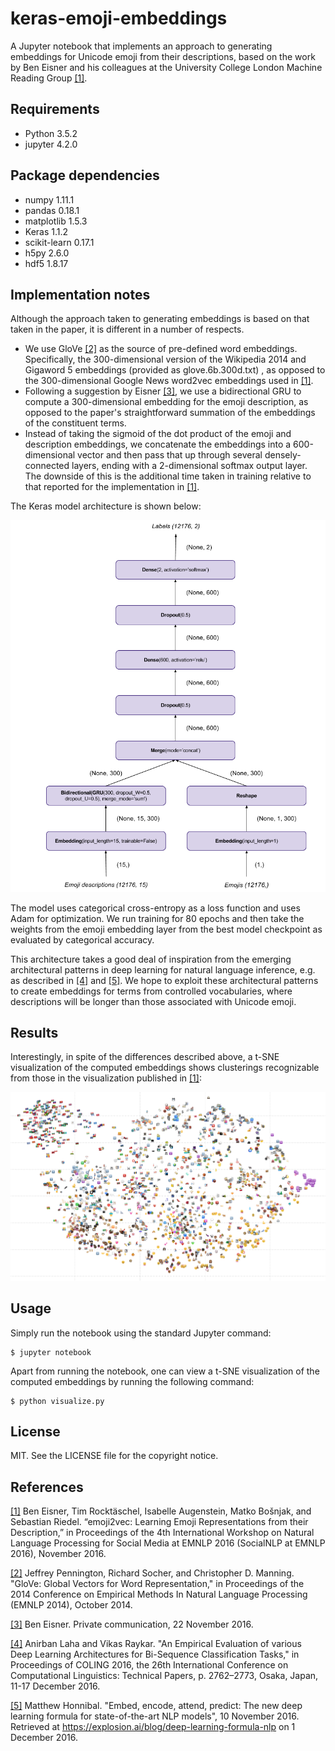 # keras-emoji-embeddings
A Jupyter notebook that implements an approach to generating embeddings for Unicode emoji from their descriptions, based on the work by Ben Eisner and his colleagues at the University College London Machine Reading Group [[1]](https://arxiv.org/abs/1609.08359).

## Requirements

* Python 3.5.2
* jupyter 4.2.0

## Package dependencies

* numpy 1.11.1
* pandas 0.18.1
* matplotlib 1.5.3
* Keras 1.1.2
* scikit-learn 0.17.1
* h5py 2.6.0
* hdf5 1.8.17

## Implementation notes

Although the approach taken to generating embeddings is based on that taken in the paper, it is different in a number of respects.

* We use GloVe [[2]](http://nlp.stanford.edu/pubs/glove.pdf) as the source of pre-defined word embeddings. Specifically, the 300-dimensional version of the Wikipedia 2014 and Gigaword 5 embeddings (provided as glove.6b.300d.txt) , as opposed to the 300-dimensional Google News word2vec embeddings used in [[1]](https://arxiv.org/abs/1609.08359).
* Following a suggestion by Eisner [[3]](#eisner-personal-communication), we use a bidirectional GRU to compute a 300-dimensional embedding for the emoji description, as opposed to the paper's straightforward summation of the embeddings of the constituent terms.
* Instead of taking the sigmoid of the dot product of the emoji and description embeddings, we concatenate the embeddings into a 600-dimensional vector and then pass that up through several densely-connected layers, ending with a 2-dimensional softmax output layer. The downside of this is the additional time taken in training relative to that reported for the implementation in [[1]](https://arxiv.org/abs/1609.08359).

The Keras model architecture is shown below:

![[Keras architecture for Unicode emoji embedding generation]](emoji_emb_arch.png)

The model uses categorical cross-entropy as a loss function and uses Adam for optimization. We run training for 80 epochs and then take the weights from the emoji embedding layer from the best model checkpoint as evaluated by categorical accuracy.

This architecture takes a good deal of inspiration from the emerging architectural patterns in deep learning for natural language inference, e.g. as described in [[4]](https://arxiv.org/abs/1607.04853v2) and [[5]](https://explosion.ai/blog/deep-learning-formula-nlp). We hope to exploit these architectural patterns to create embeddings for terms from controlled vocabularies, where descriptions will be longer than those associated with Unicode emoji.

## Results

Interestingly, in spite of the differences described above, a t-SNE visualization of the computed embeddings shows clusterings recognizable from those in the visualization published in [[1]](https://arxiv.org/abs/1609.08359):

![[A t-SNE visualization of the computed embeddings]](emoji_emb_viz.png)

## Usage

Simply run the notebook using the standard Jupyter command:

    $ jupyter notebook

Apart from running the notebook, one can view a t-SNE visualization of the computed embeddings by running the following command:

    $ python visualize.py

## License

MIT. See the LICENSE file for the copyright notice.

## References

[[1]](https://arxiv.org/abs/1609.08359) Ben Eisner, Tim Rocktäschel, Isabelle Augenstein, Matko Bošnjak, and Sebastian Riedel. “emoji2vec: Learning Emoji Representations from their Description,” in Proceedings of the 4th International Workshop on Natural Language Processing for Social Media at EMNLP 2016 (SocialNLP at EMNLP 2016), November 2016.

[[2]](http://nlp.stanford.edu/pubs/glove.pdf) Jeffrey Pennington, Richard Socher, and Christopher D. Manning. "GloVe: Global Vectors for Word Representation," in Proceedings of the 2014 Conference on Empirical Methods In Natural Language Processing (EMNLP 2014), October 2014.

[[3]](#eisner-personal-communication) Ben Eisner. Private communication, 22 November 2016.

[[4]](https://arxiv.org/abs/1607.04853v2) Anirban Laha and Vikas Raykar. "An Empirical Evaluation of various Deep Learning Architectures for Bi-Sequence Classification Tasks," in Proceedings of COLING 2016, the 26th International Conference on Computational Linguistics: Technical Papers, p. 2762–2773, Osaka, Japan, 11-17 December 2016.

[[5]](https://explosion.ai/blog/deep-learning-formula-nlp) Matthew Honnibal. "Embed, encode, attend, predict: The new deep learning formula for state-of-the-art NLP models", 10 November 2016. Retrieved at https://explosion.ai/blog/deep-learning-formula-nlp on 1 December 2016.
